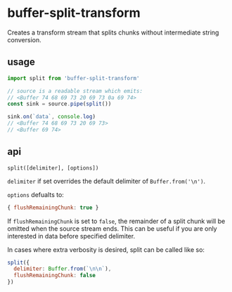 # buffer-split-transform

Creates a transform stream that splits chunks without intermediate string conversion.

## usage

```javascript
import split from 'buffer-split-transform'

// source is a readable stream which emits:
// <Buffer 74 68 69 73 20 69 73 0a 69 74>
const sink = source.pipe(split())

sink.on(`data`, console.log)
// <Buffer 74 68 69 73 20 69 73>
// <Buffer 69 74>
```

## api

`split([delimiter], [options])`

`delimiter` if set overrides the default delimiter of `Buffer.from('\n')`.

`options` defualts to:

```javascript
{ flushRemainingChunk: true }
```

If `flushRemainingChunk` is set to `false`, the remainder of a split chunk will be omitted when the source stream ends. This can be useful if you are only interested in data before specified delimiter.

In cases where extra verbosity is desired, split can be called like so:

```javascript
split({
  delimiter: Buffer.from(`\n\n`),
  flushRemainingChunk: false
})
```
